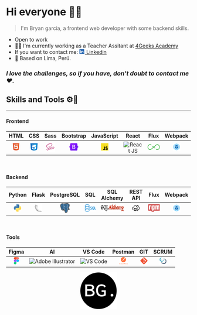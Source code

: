 # Hi everyone 👋🌵
> I'm Bryan garcia, a frontend web developer with some backend skills. 

- Open to work
- 👨‍💻 I'm currently working as a Teacher Assitant at <a href="https://www.linkedin.com/school/4geeksacademy/mycompany/">4Geeks Academy</a> 
- If you want to contact me: <a href="https://www.linkedin.com/in/bryan-garcia-fullstack/"><img src="./assets/img/linkedin.png" width="15"> Linkedin</a>
- 📍 Based on Lima, Perú. 
 
### ***I love the challenges, so if you have, don't doubt to contact me ❤.***

## Skills and Tools ⚙🔨
<hr>

#### **Frontend**

|  HTML  |  CSS  |  Sass  |  Bootstrap  |  JavaScript  |  React  |  Flux  |  Webpack  |
|:---:|:---:|:---:|:---:|:---:|:---:|:---:|:---:|
|  <img src="./assets/img/html.png" width="20" alt="HTML"/> | <img src="./assets/img/css.png" width="20" alt="CSS"/>  |  <img src="./assets/img/sass.png" width="25" alt="Sass"/>  |  <img src="./assets/img/bootstrap.png" height="20" alt="Boostrap"/>  |  <img src="./assets/img/javascript.png" width="20" alt="JavaScript"/>  |  <img src="./assets/img/react.png" width="20" alt="React JS"/>  |  <img src="./assets/img/flux.png" height="15" alt="FLux"/>  |  <img src="./assets/img/webpack.png" width="20" alt="Webpack"/>  |
<br>

#### **Backend**
|  Python  |  Flask  |  PostgreSQL  |  SQL  |  SQL Alchemy  |  REST API  |  Flux  |  Webpack  |
|:---:|:---:|:---:|:---:|:---:|:---:|:---:|:---:|
|  <img src="./assets/img/python-logo.png" width="20" alt="HTML"/> | <img src="./assets/img/flask.png" width="20" alt="Flask"/>  |  <img src="./assets/img/postgresql.png" width="25" alt="PostgreSQL"/>  |  <img src="./assets/img/sql.png" height="20" alt="SQL"/>  |  <img src="./assets/img/sql-alchemy-logo.png" height="20" alt="SQL Alchemy Logo"/>  |  <img src="./assets/img/rest-api.png" width="20" alt="REST API"/>  |  <img src="./assets/img/npm.png" height="20" alt="NPM"/>  |  <img src="./assets/img/webpack.png" width="20" alt="Webpack"/>  |
<br>

#### **Tools**
|  Figma  |  AI  |  VS Code  |  Postman  |  GIT  |  SCRUM  |
|:---:|:---:|:---:|:---:|:---:|:---:|
|  <img src="./assets/img/figma.png" height="20" alt="Figma"/> | <img src="./assets/img/ai-logo.png" width="20" alt="Adobe Illustrator"/>  |  <img src="./assets/img/vscode-logo.png" width="25" alt="VS Code"/>  |  <img src="./assets/img/postman-logo.png" height="20" alt="Postman"/>  |  <img src="./assets/img/git.png" height="20" alt="GIT"/>  |  <img src="./assets/img/scrum-logo.png" width="20" alt="SCRUM"/>  |

<p align="center" >
    <img src="./assets/img/bg-logo.png" width="100" />
</p>


